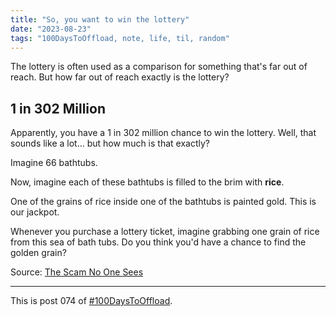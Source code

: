 ```yaml
---
title: "So, you want to win the lottery"
date: "2023-08-23"
tags: "100DaysToOffload, note, life, til, random"
---
```


The lottery is often used as a comparison for something that's far out of reach. But how far out of reach exactly is the lottery?

## 1 in 302 Million

Apparently, you have a 1 in 302 million chance to win the lottery. Well, that sounds like a lot... but how much is that exactly?

Imagine 66 bathtubs.

Now, imagine each of these bathtubs is filled to the brim with **rice**.

One of the grains of rice inside one of the bathtubs is painted gold. This is our jackpot.

Whenever you purchase a lottery ticket, imagine grabbing one grain of rice from this sea of bath tubs. Do you think you'd have a chance to find the golden grain?

Source: [The Scam No One Sees](https://www.youtube.com/watch?v=3Yn_3HqfV1w)

---

This is post 074 of [#100DaysToOffload](https://100daystooffload.com/).



